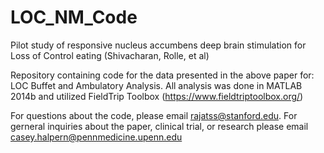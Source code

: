 # LOC_NM_Code

Pilot study of responsive nucleus accumbens deep brain stimulation for Loss of Control eating (Shivacharan, Rolle, et al)

Repository containing code for the data presented in the above paper for: LOC Buffet and Ambulatory Analysis. All analysis was done in MATLAB 2014b and utilized FieldTrip Toolbox (https://www.fieldtriptoolbox.org/)

For questions about the code, please email rajatss@stanford.edu. For gerneral inquiries about the paper, clinical trial, or research please email casey.halpern@pennmedicine.upenn.edu
